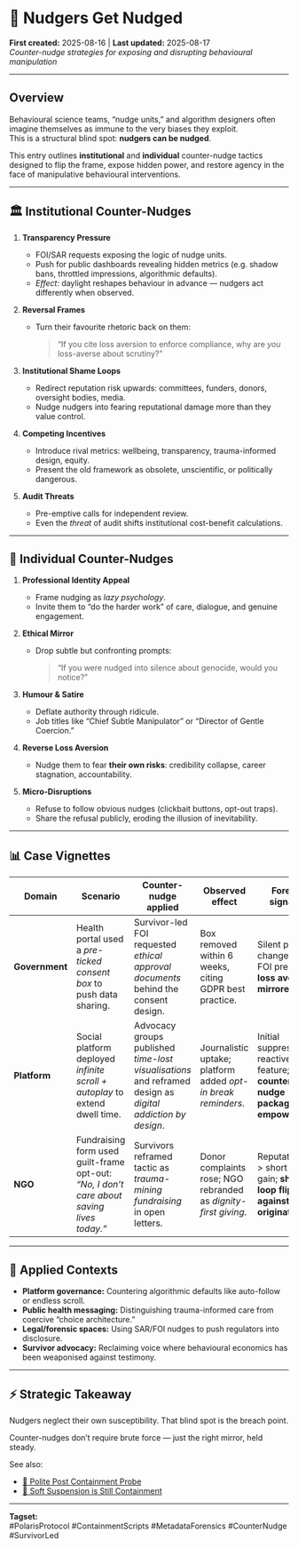 # 🧨 Nudgers Get Nudged  
**First created:** 2025-08-16 | **Last updated:** 2025-08-17  
*Counter-nudge strategies for exposing and disrupting behavioural manipulation*  

---

## Overview  
Behavioural science teams, “nudge units,” and algorithm designers often imagine themselves as immune to the very biases they exploit.  
This is a structural blind spot: **nudgers can be nudged**.  

This entry outlines **institutional** and **individual** counter-nudge tactics designed to flip the frame, expose hidden power, and restore agency in the face of manipulative behavioural interventions.  

---

## 🏛 Institutional Counter-Nudges  

1. **Transparency Pressure**  
   - FOI/SAR requests exposing the logic of nudge units.  
   - Push for public dashboards revealing hidden metrics (e.g. shadow bans, throttled impressions, algorithmic defaults).  
   - *Effect:* daylight reshapes behaviour in advance — nudgers act differently when observed.  

2. **Reversal Frames**  
   - Turn their favourite rhetoric back on them:  
     > “If you cite loss aversion to enforce compliance, why are *you* loss-averse about scrutiny?”  

3. **Institutional Shame Loops**  
   - Redirect reputation risk upwards: committees, funders, donors, oversight bodies, media.  
   - Nudge nudgers into fearing reputational damage more than they value control.  

4. **Competing Incentives**  
   - Introduce rival metrics: wellbeing, transparency, trauma-informed design, equity.  
   - Present the old framework as obsolete, unscientific, or politically dangerous.  

5. **Audit Threats**  
   - Pre-emptive calls for independent review.  
   - Even the *threat* of audit shifts institutional cost-benefit calculations.  

---

## 👤 Individual Counter-Nudges  

1. **Professional Identity Appeal**  
   - Frame nudging as *lazy psychology*.  
   - Invite them to “do the harder work” of care, dialogue, and genuine engagement.  

2. **Ethical Mirror**  
   - Drop subtle but confronting prompts:  
     > “If you were nudged into silence about genocide, would you notice?”  

3. **Humour & Satire**  
   - Deflate authority through ridicule.  
   - Job titles like “Chief Subtle Manipulator” or “Director of Gentle Coercion.”  

4. **Reverse Loss Aversion**  
   - Nudge them to fear **their own risks**: credibility collapse, career stagnation, accountability.  

5. **Micro-Disruptions**  
   - Refuse to follow obvious nudges (clickbait buttons, opt-out traps).  
   - Share the refusal publicly, eroding the illusion of inevitability.  

---

## 📊 Case Vignettes  

| **Domain**     | **Scenario** | **Counter-nudge applied** | **Observed effect** | **Forensic signature** |
|----------------|--------------|---------------------------|----------------------|-------------------------|
| **Government** | Health portal used a *pre-ticked consent box* to push data sharing. | Survivor-led FOI requested *ethical approval documents* behind the consent design. | Box removed within 6 weeks, citing GDPR best practice. | Silent policy change under FOI pressure; **loss aversion mirrored back**. |
| **Platform**   | Social platform deployed *infinite scroll + autoplay* to extend dwell time. | Advocacy groups published *time-lost visualisations* and reframed design as *digital addiction by design*. | Journalistic uptake; platform added *opt-in break reminders*. | Initial suppression → reactive “care” feature; **counter-nudge packaged as empowerment**. |
| **NGO**        | Fundraising form used guilt-frame opt-out: *“No, I don’t care about saving lives today.”* | Survivors reframed tactic as *trauma-mining fundraising* in open letters. | Donor complaints rose; NGO rebranded as *dignity-first giving*. | Reputation risk > short-term gain; **shame-loop flipped against originator**. |

---

## 🧩 Applied Contexts  

- **Platform governance:** Countering algorithmic defaults like auto-follow or endless scroll.  
- **Public health messaging:** Distinguishing trauma-informed care from coercive “choice architecture.”  
- **Legal/forensic spaces:** Using SAR/FOI nudges to push regulators into disclosure.  
- **Survivor advocacy:** Reclaiming voice where behavioural economics has been weaponised against testimony.  

---

## ⚡ Strategic Takeaway  
Nudgers neglect their own susceptibility. That blind spot is the breach point.  

Counter-nudges don’t require brute force — just the right mirror, held steady.  

See also:  
- [🧨 Polite Post Containment Probe](../🧨_polite_post_containment_probe.md)  
- [🧨 Soft Suspension is Still Containment](../🧨_soft_suspension_is_still_containment.md)  

---

**Tagset:**  
#PolarisProtocol #ContainmentScripts #MetadataForensics #CounterNudge #SurvivorLed  
